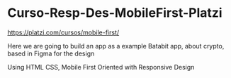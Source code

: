 # Curso-Resp-Des-MobileFirst-Platzi

https://platzi.com/cursos/mobile-first/

Here we are going to build an app as a example
Batabit app, about crypto, based in Figma for the design

Using HTML CSS, Mobile First Oriented with Responsive Design